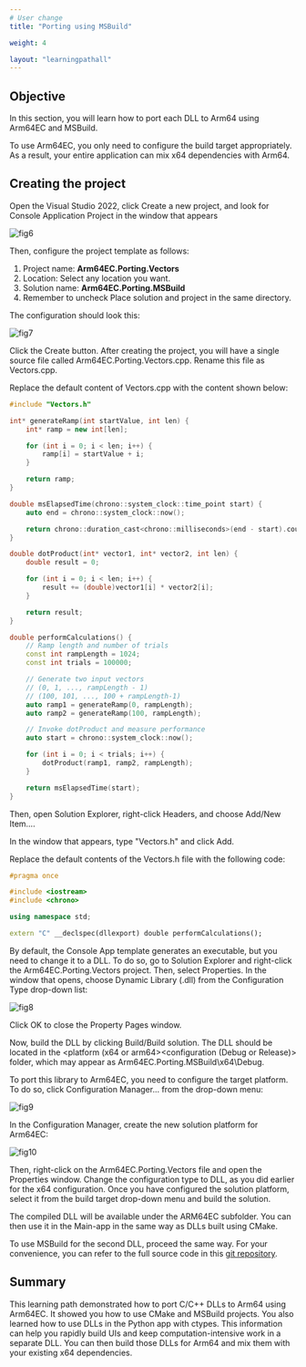 ```yaml
---
# User change
title: "Porting using MSBuild"

weight: 4

layout: "learningpathall"
---
```


## Objective
In this section, you will learn how to port each DLL to Arm64 using Arm64EC and MSBuild.

To use Arm64EC, you only need to configure the build target appropriately. As a result, your entire application can mix x64 dependencies with Arm64.

## Creating the project

Open the Visual Studio 2022, click Create a new project, and look for Console Application Project in the window that appears

![fig6](figures/06.png)

Then, configure the project template as follows:

1. Project name: **Arm64EC.Porting.Vectors**
2. Location: Select any location you want.
3. Solution name: **Arm64EC.Porting.MSBuild**
4. Remember to uncheck Place solution and project in the same directory.

The configuration should look this:

![fig7](figures/07.png)

Click the Create button. After creating the project, you will have a single source file called Arm64EC.Porting.Vectors.cpp. Rename this file as Vectors.cpp.

Replace the default content of Vectors.cpp with the content shown below:

```cpp
#include "Vectors.h"

int* generateRamp(int startValue, int len) {
    int* ramp = new int[len];

    for (int i = 0; i < len; i++) {
        ramp[i] = startValue + i;
    }

    return ramp;
}

double msElapsedTime(chrono::system_clock::time_point start) {
    auto end = chrono::system_clock::now();

    return chrono::duration_cast<chrono::milliseconds>(end - start).count();
}

double dotProduct(int* vector1, int* vector2, int len) {
    double result = 0;

    for (int i = 0; i < len; i++) {
        result += (double)vector1[i] * vector2[i];
    }

    return result;
}

double performCalculations() {
    // Ramp length and number of trials
    const int rampLength = 1024;
    const int trials = 100000;

    // Generate two input vectors
    // (0, 1, ..., rampLength - 1)
    // (100, 101, ..., 100 + rampLength-1)
    auto ramp1 = generateRamp(0, rampLength);
    auto ramp2 = generateRamp(100, rampLength);

    // Invoke dotProduct and measure performance    
    auto start = chrono::system_clock::now();

    for (int i = 0; i < trials; i++) {
        dotProduct(ramp1, ramp2, rampLength);
    }    

    return msElapsedTime(start);
}
```

Then, open Solution Explorer, right-click Headers, and choose Add/New Item….

In the window that appears, type "Vectors.h" and click Add.

Replace the default contents of the Vectors.h file with the following code:

```cpp
#pragma once

#include <iostream>
#include <chrono>

using namespace std;

extern "C" __declspec(dllexport) double performCalculations();
```

By default, the Console App template generates an executable, but you need to change it to a DLL. To do so, go to Solution Explorer and right-click the Arm64EC.Porting.Vectors project. Then, select Properties. In the window that opens, choose Dynamic Library (.dll) from the Configuration Type drop-down list:

![fig8](figures/08.png)

Click OK to close the Property Pages window.

Now, build the DLL by clicking Build/Build solution. The DLL should be located in the <platform (x64 or arm64>\<configuration (Debug or Release)> folder, which may appear as Arm64EC.Porting.MSBuild\x64\Debug.

To port this library to Arm64EC, you need to configure the target platform. To do so, click Configuration Manager... from the drop-down menu:

![fig9](figures/09.png)

In the Configuration Manager, create the new solution platform for Arm64EC:

![fig10](figures/10.png)

Then, right-click on the Arm64EC.Porting.Vectors file and open the Properties window. Change the configuration type to DLL, as you did earlier for the x64 configuration. Once you have configured the solution platform, select it from the build target drop-down menu and build the solution.

The compiled DLL will be available under the ARM64EC subfolder. You can then use it in the Main-app in the same way as DLLs built using CMake.

To use MSBuild for the second DLL, proceed the same way. For your convenience, you can refer to the full source code in this [git repository](https://github.com/dawidborycki/Arm64EC.Porting.MSBuild/).

## Summary
This learning path demonstrated how to port C/C++ DLLs to Arm64 using Arm64EC. It showed you how to use CMake and MSBuild projects. You also learned how to use DLLs in the Python app with ctypes. This information can help you rapidly build UIs and keep computation-intensive work in a separate DLL. You can then build those DLLs for Arm64 and mix them with your existing x64 dependencies.
